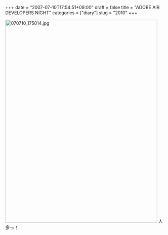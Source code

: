 +++
date = "2007-07-10T17:54:51+09:00"
draft = false
title = "ADOBE AIR DEVELOPERS NIGHT"
categories = ["diary"]
slug = "2010"
+++

<img alt="070710_175014.jpg" class="pict" height="640" src="http://ieiriblog.img.jugem.jp/20070710_330948.jpg" width="480" />
人多っ！
